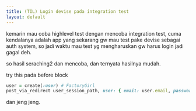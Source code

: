 ```yaml
---
title: (TIL) Login devise pada integration test
layout: default
---
```


kemarin mau coba highlevel test dengan mencoba integration test, cuma kendalanya adalah app yang sekarang gw mau test pake devise sebagai auth system, so jadi waktu mau test yg mengharuskan gw harus login jadi gagal deh.

so hasil seraching2 dan mencoba,
dan ternyata hasilnya mudah.


try this pada before block  
```ruby
user = create(:user) # FactoryGirl
post_via_redirect user_session_path, user: { email: user.email, password: user.password }
```


dan jeng jeng.